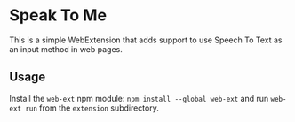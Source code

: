 # Speak To Me

This is a simple WebExtension that adds support to use Speech To Text
as an input method in web pages.

## Usage

Install the `web-ext` npm module: `npm install --global web-ext` and
run `web-ext run` from the `extension` subdirectory.
